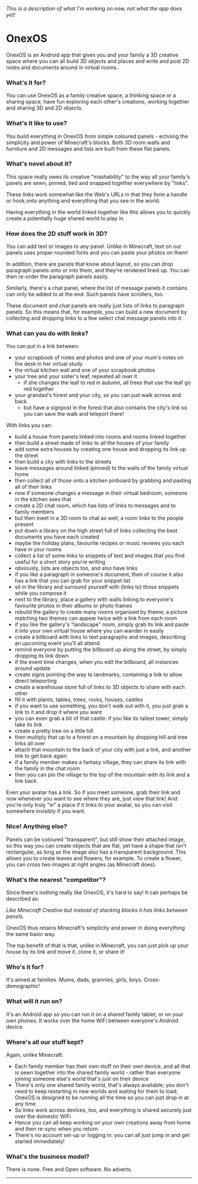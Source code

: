 _This is a description of what I'm working on now, not what the app does yet!_

# OnexOS

OnexOS is an Android app that gives you and your family a 3D creative space where you can
all build 3D objects and places and write and post 2D notes and documents around in
virtual rooms.

### What's it for?

You can use OnexOS as a family creative space, a thinking space or a sharing space; have
fun exploring each other's creations, working together and sharing 3D and 2D objects.

### What's it like to use?

You build everything in OnexOS from simple coloured panels - echoing the simplicity and
power of Minecraft's blocks. Both 3D room walls and furniture and 2D messages and lists
are built from these flat panels.

### What's novel about it?

This space really owes its creative "mashability" to the way all your family's panels
are sewn, pinned, tied and snapped together everywhere by "links".

These links work somewhat like the Web's URLs in that they form a handle or hook onto
anything and everything that you see in the world.

Having everything in the world linked together like this allows you to quickly create a
potentially huge shared world to play in.

### How does the 2D stuff work in 3D?

You can add text or images to any panel. Unlike in Minecraft, text on our panels uses
proper rounded fonts and you can paste your photos on them!

In addition, there are panels that know about layout, so you can drop paragraph panels
onto or into them, and they're rendered lined up. You can then re-order the paragraph
panels easily.

Similarly, there's a chat panel, where the list of message panels it contains can only
be added to at the end. Such panels have scrollers, too.

These document and chat panels are really just lists of links to paragraph panels. So
this means that, for example, you can build a new document by collecting and dropping
links to a few select chat message panels into it.

### What can you do with links?

You can put in a link between:

 - your scrapbook of notes and photos and one of your mum's notes on the desk in her
   virtual study
 - the virtual kitchen wall and one of your scrapbook photos
 - your tree and your sister's leaf, repeated all over it
    - if she changes the leaf to red in autumn, all trees that use the leaf go red together
 - your grandad's forest and your city, so you can just walk across and back
    - but have a signpost in the forest that also contains the city's link so you can
      save the walk and teleport there!

With links you can:

 - build a house from panels linked into rooms and rooms linked together
 - then build a street made of links to all the houses of your family
 - add some extra houses by creating one house and dropping its link up the street
 - then build a city with links to the streets
 - leave messages around linked (pinned) to the walls of the family virtual home
 - then collect all of those onto a kitchen pinboard by grabbing and pasting all of
   their links
 - now if someone changes a message in their virtual bedroom, someone in the kitchen
   sees that
 - create a 2D chat room, which has lists of links to messages and to family members
 - but then meet in a 3D room to chat as well; a room links to the people present
 - put down a library on the high street full of links collecting the best documents you
   have each created
 - maybe the holiday plans, favourite recipes or music reviews you each have in your rooms
 - collect a list of some links to snippets of text and images that you find useful for
   a short story you're writing
 - obviously, lists are objects too, and also have links
 - if you like a paragraph in someone's document, then of course it also has a link that
   you can grab for your snippet list
 - sit in the library and surround yourself with (links to) those snippets while you
   compose it
 - next to the library, place a gallery with walls linking to everyone's favourite
   photos in their albums or photo frames
 - rebuild the gallery to create many rooms organised by theme; a picture matching two
   themes can appear twice with a link from each room
 - if you like the gallery's "landscape" room, simply grab its link and paste it into
   your own virtual house where you can wander in easily
 - create a billboard with links to text paragraphs and images, describing an upcoming
   event you'll all attend
 - remind everyone by putting the billboard up along the street, by simply dropping its
   link down
 - if the event time changes, when you edit the billboard, all instances around update
 - create signs pointing the way to landmarks, containing a link to allow direct teleporting
 - create a warehouse store full of links to 3D objects to share with each other
 - fill it with plants, tables, trees, rocks, houses, castles
 - if you want to use something, you don't walk out with it, you just grab a link to it
   and drop it where you want
 - you can even grab a bit of that castle: if you like its tallest tower, simply take
   its link
 - create a pretty tree on a little hill
 - then multiply that up to a forest on a mountain by dropping hill and tree links all over
 - attach that mountain to the back of your city with just a link, and another link to
   get back again
 - if a family member makes a fantasy village, they can share its link with the family
   in the chat room
 - then you can pin the village to the top of the mountain with its link and a link back

Even your avatar has a link. So if you meet someone, grab their link and now whenever you
want to see where they are, just view that link! And you're only truly "in" a place if
it links to your avatar, so you can visit somewhere invisibly if you want.

### Nice! Anything else?

Panels can be coloured "transparent", but still show their attached image, so this
way you can create objects that are flat, yet have a shape that isn't rectangular, as
long as the image also has a transparent background. This allows you to create leaves
and flowers, for example. To create a flower, you can cross two images at right angles
(as Minecraft does).

### What's the nearest "competitor"?

Since there's nothing really like OnexOS, it's hard to say! It can perhaps be described
as:

_Like Minecraft Creative but instead of stacking blocks it has links between panels._

OnexOS thus retains Minecraft's simplicity and power in doing everything the same basic way.

The top benefit of that is that, unlike in Minecraft, you can just pick up your house by
its link and move it, clone it, or share it!

### Who's it for?

It's aimed at families. Mums, dads, grannies, girls, boys. Cross-demographic!

### What will it run on?

It's an Android app so you can run it on a shared family tablet, or on your own phones.
It works over the home WiFi between everyone's Android device.

### Where's all our stuff kept?

Again, unlike Minecraft:

 - Each family member has their own stuff on their own device, and all that is sewn
   together into the shared family world - rather than everyone joining someone else's
   world that's just on their device
 - There's only one shared family world, that's always available; you don't need to keep
   restarting in new worlds and waiting for them to load; OnexOS is designed to be
   running all the time so you can just drop in at any time
 - So links work across devices, too, and everything is shared securely just over the
   domestic WiFi
 - Hence you can all keep working on your own creations away from home and then re-sync
   when you return
 - There's no account set-up or logging in: you can all just jump in and get started
   immediately!

### What's the business model?

There is none. Free and Open software. No adverts.

____________________________________




